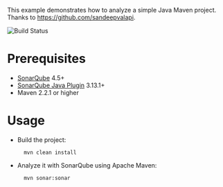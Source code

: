 This example demonstrates how to analyze a simple Java Maven project. Thanks to https://github.com/sandeepvalapi.

![Build Status](https://travis-ci.org/berkdulger/Code_Quality_and_Analysis_Training.svg?branch=master)


Prerequisites
=============
* [SonarQube](http://www.sonarqube.org/downloads/) 4.5+
* [SonarQube Java Plugin](http://docs.sonarqube.org/display/PLUG/Java+Plugin) 3.13.1+
* Maven 2.2.1 or higher

Usage
=====
* Build the project:

        mvn clean install

* Analyze it with SonarQube using Apache Maven:

        mvn sonar:sonar